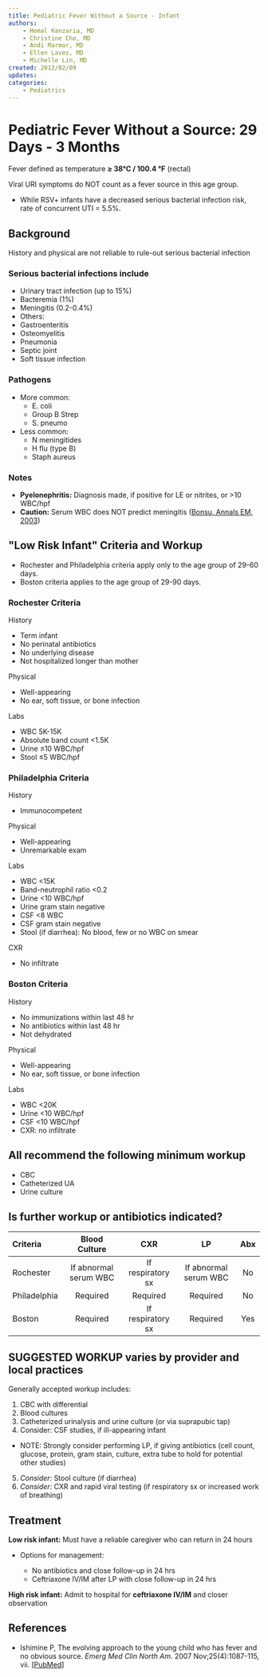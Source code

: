 ```yaml
---
title: Pediatric Fever Without a Source - Infant
authors:
    - Hemal Kanzaria, MD
    - Christine Cho, MD
    - Andi Marmor, MD
    - Ellen Laves, MD
    - Michelle Lin, MD
created: 2012/02/09
updates:
categories:
    - Pediatrics
---
```


# Pediatric Fever Without a Source: 29 Days - 3 Months

Fever defined as temperature **&ge; 38°C / 100.4 °F** (rectal)

Viral URI symptoms do NOT count as a fever source in this age group. 

- While RSV+ infants have a decreased serious bacterial infection risk, rate of concurrent UTI = 5.5%.

## Background

History and physical are not reliable to rule-out serious bacterial infection

### Serious bacterial infections include

- Urinary tract infection (up to 15%)
- Bacteremia (1%)
- Meningitis (0.2-0.4%)
- Others:
- Gastroenteritis
- Osteomyelitis
- Pneumonia
- Septic joint
- Soft tissue infection

### Pathogens 

- More common:
  - E. coli
  - Group B Strep
  - S. pneumo
- Less common:
  - N meningitides
  - H flu (type B)
  - Staph aureus

### Notes
- **Pyelonephritis:** Diagnosis made, if positive for LE or nitrites, or >10 WBC/hpf
- **Caution:** Serum WBC does NOT predict meningitis ([Bonsu, Annals EM, 2003](http://www.annemergmed.com/article/S0196-0644(02)84932-0/abstract))

## "Low Risk Infant" Criteria and Workup

- Rochester and Philadelphia criteria apply only to the age group of 29-60 days. 
- Boston criteria applies to the age group of 29-90 days.

### **Rochester Criteria**

History

- Term infant
- No perinatal antibiotics
- No underlying disease
- Not hospitalized longer than mother

Physical

- Well-appearing
- No ear, soft tissue, or bone infection

Labs

- WBC 5K-15K
- Absolute band count &lt;1.5K
- Urine &le;10 WBC/hpf
- Stool &le;5 WBC/hpf

### **Philadelphia Criteria**

History

- Immunocompetent

Physical

- Well-appearing
- Unremarkable exam

Labs

- WBC &lt;15K
- Band-neutrophil ratio &lt;0.2
- Urine &lt;10 WBC/hpf
- Urine gram stain negative
- CSF &lt;8 WBC
- CSF gram stain negative
- Stool (if diarrhea): No blood, few or no WBC on smear

CXR

- No infiltrate

### **Boston Criteria**

History

- No immunizations within last 48 hr
- No antibiotics within last 48 hr
- Not dehydrated

Physical

- Well-appearing
- No ear, soft tissue, or bone infection

Labs

- WBC &lt;20K
- Urine &lt;10 WBC/hpf
- CSF &lt;10 WBC/hpf
- CXR: no infiltrate

## All recommend the following minimum workup
- CBC
- Catheterized UA
- Urine culture

## Is further workup or antibiotics indicated?

| **Criteria**  |   **Blood Culture**   |      **CXR**      |         **LP**        | **Abx** |
| :------------ | :-------------------: | :---------------: | :-------------------: | :-----: |
| Rochester     | If abnormal serum WBC | If respiratory sx | If abnormal serum WBC |    No   |
| Philadelphia  |        Required       |      Required     |        Required       |    No   |
| Boston        |        Required       | If respiratory sx |        Required       |   Yes   |

## SUGGESTED WORKUP varies by provider and local practices

Generally accepted workup includes:

1. CBC with differential
2. Blood cultures
3. Catheterized urinalysis and urine culture (or via suprapubic tap)
4. Consider: CSF studies, if ill-appearing infant

- NOTE: Strongly consider performing LP, if giving antibiotics (cell count, glucose, protein, gram stain, culture, extra tube to hold for potential other studies)

5. _Consider:_ Stool culture (if diarrhea)
6. _Consider:_ CXR and rapid viral testing (if respiratory sx or increased work of breathing)

## Treatment

**Low risk infant:** Must have a reliable caregiver who can return in 24 hours

- Options for management:

  - No antibiotics and close follow-up in 24 hrs
  - <span class="drug">Ceftriaxone</span> IV/IM after LP with close follow-up in 24 hrs

**High risk infant:** Admit to hospital for **<span class="drug">ceftriaxone</span> IV/IM** and closer observation

## References

- Ishimine P, The evolving approach to the young child who has fever and no obvious source. _Emerg Med Clin North Am_. 2007 Nov;25(4):1087-115, vii. [[PubMed](http://www.ncbi.nlm.nih.gov/pubmed/17950137)]
